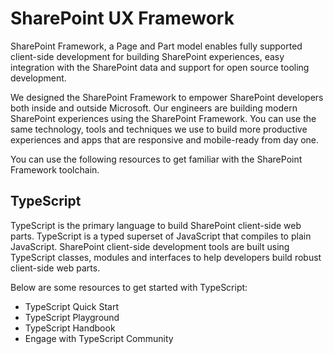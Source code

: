 # SharePoint UX Framework

SharePoint Framework, a Page and Part model enables fully supported client-side development for building SharePoint experiences, easy integration with the SharePoint data and support for open source tooling development.

We designed the SharePoint Framework to empower SharePoint developers both inside and outside Microsoft. Our engineers are building modern SharePoint experiences using the SharePoint Framework. You can use the same technology, tools and techniques we use to build more productive experiences and apps that are responsive and mobile-ready from day one.

You can use the following resources to get familiar with the SharePoint Framework toolchain.

## TypeScript
TypeScript is the primary language to build SharePoint client-side web parts. TypeScript is a typed superset of JavaScript that compiles to plain JavaScript. SharePoint client-side development tools are built using TypeScript classes, modules and interfaces to help developers build robust client-side web parts. 

Below are some resources to get started with TypeScript:
* TypeScript Quick Start
* TypeScript Playground
* TypeScript Handbook
* Engage with TypeScript Community

